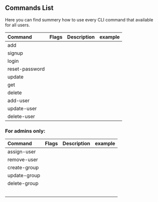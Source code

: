 ## Commands List

Here you can find summery how to use every CLI command that available for all users.

| Command     | Flags | Description | example |
|:---------------|:------|:------------|:--------|
| add            |       |             |         |
| signup         |       |             |         | 
| login          |       |             |         |
| reset-password |       |             |         |  
| update         |       |             |         |
| get          |       |             |         |
| delete         |       |             |         |
| add-user       |       |             |         |
| update-user    |       |             |         |
| delete-user    |       |             |         |


### For admins only: 

| Command | Flags | Description | example |
|:--------|:------|:------------|:--------|
| assign-user  |       |             |         |
| remove-user  |       |             |         |
| create-group            |       |             |         |
| update-group            |       |             |         |
| delete-group            |       |             |         |
|         |       |             |         |
|         |       |             |         |
|         |       |             |         |
|         |       |             |         |
|         |       |             |         |
